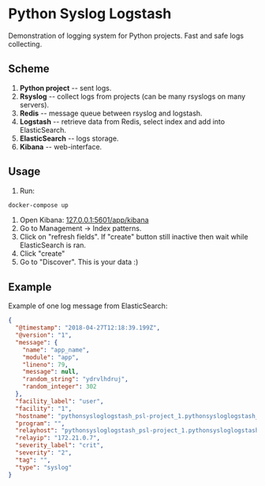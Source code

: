 
# Python Syslog Logstash

Demonstration of logging system for Python projects. Fast and safe logs collecting.

## Scheme

1. **Python project** -- sent logs.
1. **Rsyslog** -- collect logs from projects (can be many rsyslogs on many servers).
1. **Redis** -- message queue between rsyslog and logstash.
1. **Logstash** -- retrieve data from Redis, select index and add into ElasticSearch.
1. **ElasticSearch** -- logs storage.
1. **Kibana** -- web-interface.

## Usage

1. Run:
  ```bash
  docker-compose up
  ```
1. Open Kibana: [127.0.0.1:5601/app/kibana](http://127.0.0.1:5601/app/kibana)
1. Go to Management -> Index patterns.
1. Click on "refresh fields". If "create" button still inactive then wait while ElasticSearch is ran.
1. Click "create"
1. Go to "Discover". This is your data :)

## Example

Example of one log message from ElasticSearch:

```json
{
  "@timestamp": "2018-04-27T12:18:39.199Z",
  "@version": "1",
  "message": {
    "name": "app_name",
    "module": "app",
    "lineno": 79,
    "message": null,
    "random_string": "ydrvlhdruj",
    "random_integer": 302
  },
  "facility_label": "user",
  "facility": "1",
  "hostname": "pythonsysloglogstash_psl-project_1.pythonsysloglogstash_default",
  "program": "",
  "relayhost": "pythonsysloglogstash_psl-project_1.pythonsysloglogstash_default",
  "relayip": "172.21.0.7",
  "severity_label": "crit",
  "severity": "2",
  "tag": "",
  "type": "syslog"
}
```
